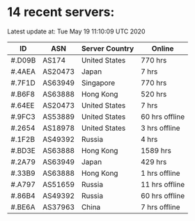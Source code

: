 # 14 recent servers:

Latest update at: Tue May 19 11:10:09 UTC 2020

| ID | ASN | Server Country | Online |
| -- | --- | -------------- | ------ |
| #.D09B | AS174 | United States | 770 hrs |
| #.4AEA | AS20473 | Japan | 7 hrs |
| #.7F1D | AS63949 | Singapore | 770 hrs |
| #.B6F8 | AS63888 | Hong Kong | 520 hrs |
| #.64EE | AS20473 | United States | 7 hrs |
| #.9FC3 | AS53889 | United States | 60 hrs offline |
| #.2654 | AS18978 | United States | 3 hrs offline |
| #.1F2B | AS49392 | Russia | 4 hrs |
| #.BD3E | AS63888 | Hong Kong | 1589 hrs |
| #.2A79 | AS63949 | Japan | 429 hrs |
| #.33B9 | AS63888 | Hong Kong | 1 hrs offline |
| #.A797 | AS51659 | Russia | 11 hrs offline |
| #.86B4 | AS49392 | Russia | 60 hrs offline |
| #.BE6A | AS37963 | China | 7 hrs offline |

